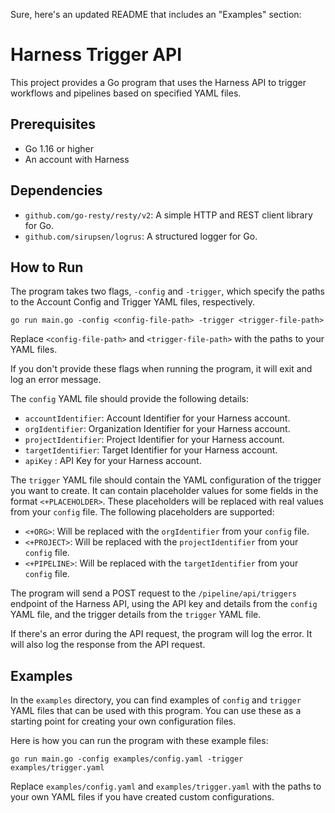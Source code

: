 Sure, here's an updated README that includes an "Examples" section:

# Harness Trigger API 

This project provides a Go program that uses the Harness API to trigger workflows and pipelines based on specified YAML files.

## Prerequisites 

- Go 1.16 or higher
- An account with Harness

## Dependencies

- `github.com/go-resty/resty/v2`: A simple HTTP and REST client library for Go.
- `github.com/sirupsen/logrus`: A structured logger for Go.

## How to Run

The program takes two flags, `-config` and `-trigger`, which specify the paths to the Account Config and Trigger YAML files, respectively.

```
go run main.go -config <config-file-path> -trigger <trigger-file-path>
```

Replace `<config-file-path>` and `<trigger-file-path>` with the paths to your YAML files.

If you don't provide these flags when running the program, it will exit and log an error message.

The `config` YAML file should provide the following details:

- `accountIdentifier`: Account Identifier for your Harness account.
- `orgIdentifier`: Organization Identifier for your Harness account.
- `projectIdentifier`: Project Identifier for your Harness account.
- `targetIdentifier`: Target Identifier for your Harness account.
- `apiKey` : API Key for your Harness account.

The `trigger` YAML file should contain the YAML configuration of the trigger you want to create. It can contain placeholder values for some fields in the format `<+PLACEHOLDER>`. These placeholders will be replaced with real values from your `config` file. The following placeholders are supported:

- `<+ORG>`: Will be replaced with the `orgIdentifier` from your `config` file.
- `<+PROJECT>`: Will be replaced with the `projectIdentifier` from your `config` file.
- `<+PIPELINE>`: Will be replaced with the `targetIdentifier` from your `config` file.

The program will send a POST request to the `/pipeline/api/triggers` endpoint of the Harness API, using the API key and details from the `config` YAML file, and the trigger details from the `trigger` YAML file. 

If there's an error during the API request, the program will log the error. It will also log the response from the API request.

## Examples

In the `examples` directory, you can find examples of `config` and `trigger` YAML files that can be used with this program. You can use these as a starting point for creating your own configuration files.

Here is how you can run the program with these example files:

```
go run main.go -config examples/config.yaml -trigger examples/trigger.yaml
```

Replace `examples/config.yaml` and `examples/trigger.yaml` with the paths to your own YAML files if you have created custom configurations.
